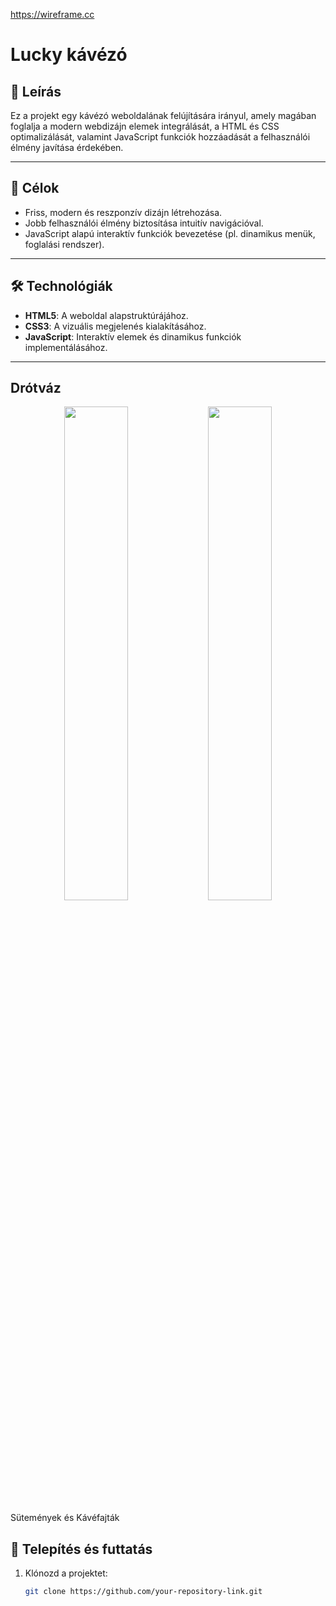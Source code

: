 https://wireframe.cc
# Lucky kávézó 

## 📖 Leírás
Ez a projekt egy kávézó weboldalának felújítására irányul, amely magában foglalja a modern webdizájn elemek integrálását, a HTML és CSS optimalizálását, valamint JavaScript funkciók hozzáadását a felhasználói élmény javítása érdekében.

---

## 🚀 Célok
- Friss, modern és reszponzív dizájn létrehozása.
- Jobb felhasználói élmény biztosítása intuitív navigációval.
- JavaScript alapú interaktív funkciók bevezetése (pl. dinamikus menük, foglalási rendszer).

---

## 🛠️ Technológiák
- **HTML5**: A weboldal alapstruktúrájához.
- **CSS3**: A vizuális megjelenés kialakításához.
- **JavaScript**: Interaktív elemek és dinamikus funkciók implementálásához.

---
## Drótváz

<p align="center">
  <img src="" alt="" width="45%">
  <img src="" alt="" width="45%">
</p>



Sütemények és Kávéfajták




## 🔧 Telepítés és futtatás
1. Klónozd a projektet:
   ```bash
   git clone https://github.com/your-repository-link.git

